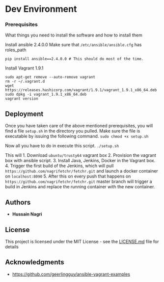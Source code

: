 # Dev Environment


### Prerequisites

What things you need to install the software and how to install them

Install ansible 2.4.0.0
Make sure that `/etc/ansible/ansible.cfg` has roles_path

```
pip install ansible==2.4.0.0 # This should do most of the time.
```

Install Vagrant 1.9.1

```
sudo apt-get remove --auto-remove vagrant
rm -r ~/.vagrant.d
wget https://releases.hashicorp.com/vagrant/1.9.1/vagrant_1.9.1_x86_64.deb
sudo dpkg -i vagrant_1.9.1_x86_64.deb
vagrant version
```

## Deployment

Once you have taken care of the above mentioned prerequisites,
you will find a file `setup.sh` in the directory you pulled.
Make sure the file is executable by issuing the following command.
```sudo chmod +x setup.sh ```

Now all you have to do in execute this script.
```./setup.sh```

This will
	1. Download `ubuntu/trusty64` vagrant box
	2. Provision the vagrant box with ansible script.
	3. Install Java, Jenkins, Docker in the Vagrant box.
	4. Trigger the first build of the Jenkins, which will pull `https://github.com/nagrifetchr/fetchr.git` and launch a docker container on `localhost:8090`
	5. After this on every push that happens on `https://github.com/nagrifetchr/fetchr.git` master branch will trigger a build in Jenkins and replace the running container with the new container.
	
## Authors

* **Hussain Nagri**

## License

This project is licensed under the MIT License - see the [LICENSE.md](LICENSE.md) file for details


## Acknowledgments

* https://github.com/geerlingguy/ansible-vagrant-examples